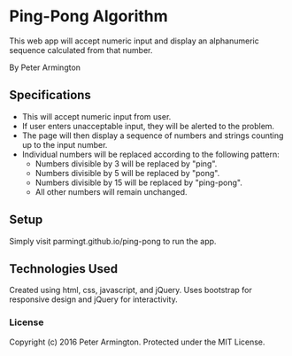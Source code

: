 # Ping-Pong Algorithm

This web app will accept numeric input and display an alphanumeric sequence calculated from that number.

By Peter Armington

## Specifications

* This will accept numeric input from user.
* If user enters unacceptable input, they will be alerted to the problem.
* The page will then display a sequence of numbers and strings counting up to the input number.
* Individual numbers will be replaced according to the following pattern:
  * Numbers divisible by 3 will be replaced by "ping".
  * Numbers divisible by 5 will be replaced by "pong".
  * Numbers divisible by 15 will be replaced by "ping-pong".
  * All other numbers will remain unchanged.

## Setup

Simply visit parmingt.github.io/ping-pong to run the app.

## Technologies Used

Created using html, css, javascript, and jQuery. Uses bootstrap for responsive design and jQuery for interactivity.

### License

Copyright (c) 2016 Peter Armington.
Protected under the MIT License.
